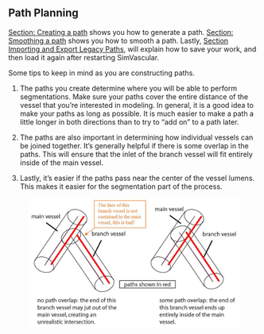 ## Path Planning ##

[Section: Creating a path](#modelingCreatingPath) shows you how to generate a path. [Section: Smoothing a path](#modelingSmoothingPath) shows you how to smooth a path.  Lastly, [Section Importing and Export Legacy Paths](#modelingImportingExportingPaths), will explain how to save your work, and then load it again after restarting SimVascular.

Some tips to keep in mind as you are constructing paths.

1.	The paths you create determine where you will be able to perform segmentations.  Make sure your paths cover the entire distance of the vessel that you’re interested in modeling. In general, it is a good idea to make your paths as long as possible. It is much easier to make a path a little longer in both directions than to try to “add on” to a path later.

2.	The paths are also important in determining how individual vessels can be joined together.  It’s generally helpful if there is some overlap in the paths.  This will ensure that the inlet of the branch vessel will fit entirely inside of the main vessel.

3.	Lastly, it’s easier if the paths pass near the center of the vessel lumens.  This makes it easier for the segmentation part of the process.

<figure>
  <img class="svImg svImgMd"  src="documentation/modeling/imgs/path_planning/pathplanningtips.jpg"> 
  <figcaption class="svCaption" ></figcaption>
</figure>

